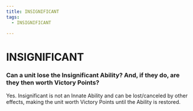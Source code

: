 ```yaml
---
title: INSIGNIFICANT
tags:
  - INSIGNIFICANT

---
```


# INSIGNIFICANT

### Can a unit lose the Insignificant Ability? And, if they do, are they then worth Victory Points?

Yes. Insignificant is not an Innate Ability and can be lost/canceled by other effects, making the unit worth Victory Points until the Ability is restored.




